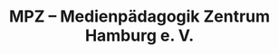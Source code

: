 ---
title: "MPZ – Medienpädagogik Zentrum Hamburg e. V."
url: /hamburg/mpz-medienpaedagogik-zentrum-hamburg-e-v/
shop: Videothek
---